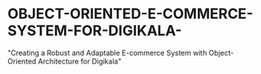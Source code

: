 # OBJECT-ORIENTED-E-COMMERCE-SYSTEM-FOR-DIGIKALA-
"Creating a Robust and Adaptable E-commerce System with Object-Oriented Architecture for Digikala"
